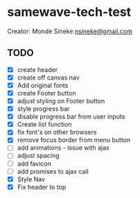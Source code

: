 # samewave-tech-test

Creator: Monde Sineke <nsineke@gmail.com>


## TODO

- [x] create header
- [x] create off canvas nav
- [x] Add original fonts
- [x] create Footer button
- [x] adjust styling on Footer button
- [x] style progress bar
- [x] disable progress bar from user inputs
- [x] Create list function
- [x] fix font's on other browsers
- [x] remove focus border from menu button
- [ ] add animations - issue with ajax
- [ ] adjust spacing
- [ ] add favicon
- [ ] add promises to ajax call
- [x] Style Nav
- [x] Fix header to top
